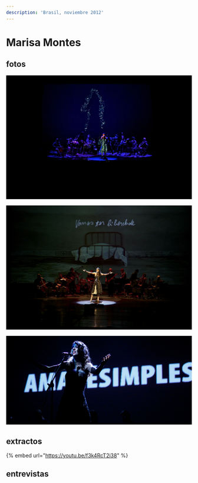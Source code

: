 ```yaml
---
description: 'Brasil, noviembre 2012'
---
```


# Marisa Montes

## fotos

![](../../../.gitbook/assets/mf-2012-10-marisa-monte-01.jpeg)

![](../../../.gitbook/assets/mf-2012-10-marisa-monte-03.jpeg)

![](../../../.gitbook/assets/mf-2012-10-marisa-monte-02.png)

## extractos

{% embed url="https://youtu.be/f3k4RcT2i38" %}



## entrevistas







